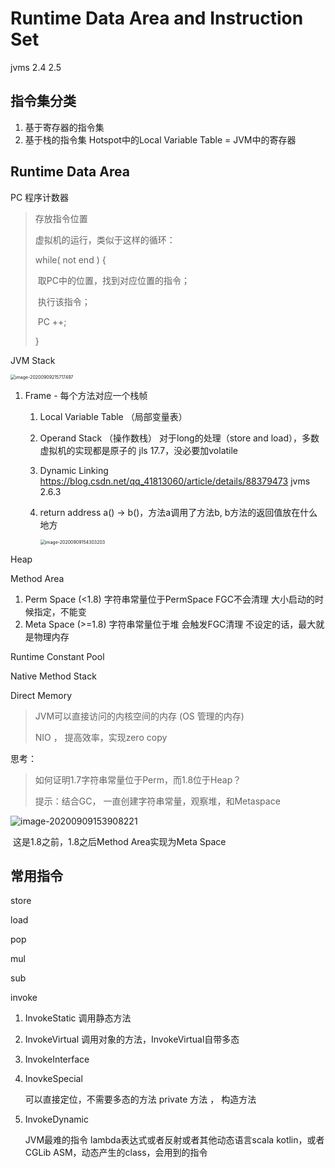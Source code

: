 # Runtime Data Area and Instruction Set

jvms 2.4 2.5

## 指令集分类

1. 基于寄存器的指令集
2. 基于栈的指令集
   Hotspot中的Local Variable Table = JVM中的寄存器

## Runtime Data Area

PC 程序计数器

> 存放指令位置
>
> 虚拟机的运行，类似于这样的循环：
>
> while( not end ) {
>
> ​	取PC中的位置，找到对应位置的指令；
>
> ​	执行该指令；
>
> ​	PC ++;
>
> }

JVM Stack

<img src="C:\马士兵课\JVM\JVM-master\04_JavaRuntimeDataArea_InstructionSet.assets\image-20200909215717497.png" alt="image-20200909215717497" style="zoom:50%;" />

1. Frame - 每个方法对应一个栈帧
   1. Local Variable Table （局部变量表）
   
   2. Operand Stack （操作数栈）
      对于long的处理（store and load），多数虚拟机的实现都是原子的
      jls 17.7，没必要加volatile
      
   3. Dynamic Linking
       https://blog.csdn.net/qq_41813060/article/details/88379473 
      jvms 2.6.3
      
   4. return address
      a() -> b()，方法a调用了方法b, b方法的返回值放在什么地方
      
      <img src="C:\马士兵课\JVM\JVM-master\04_JavaRuntimeDataArea_InstructionSet.assets\image-20200909154303203.png" alt="image-20200909154303203" style="zoom:50%;" />

Heap

Method Area

1. Perm Space (<1.8)
   字符串常量位于PermSpace
   FGC不会清理
   大小启动的时候指定，不能变
2. Meta Space (>=1.8)
   字符串常量位于堆
   会触发FGC清理
   不设定的话，最大就是物理内存

Runtime Constant Pool

Native Method Stack

Direct Memory

> JVM可以直接访问的内核空间的内存 (OS 管理的内存)
>
> NIO ， 提高效率，实现zero copy

思考：

> 如何证明1.7字符串常量位于Perm，而1.8位于Heap？
>
> 提示：结合GC， 一直创建字符串常量，观察堆，和Metaspace

![image-20200909153908221](C:\马士兵课\JVM\JVM-master\04_JavaRuntimeDataArea_InstructionSet.assets\image-20200909153908221.png)

​																																							这是1.8之前，1.8之后Method Area实现为Meta Space



## 常用指令

store

load

pop

mul

sub

invoke

1. InvokeStatic			调用静态方法

2. InvokeVirtual 		 调用对象的方法，InvokeVirtual自带多态

3. InvokeInterface

4. InovkeSpecial
   
   可以直接定位，不需要多态的方法
   private 方法 ， 构造方法
   
5. InvokeDynamic
   
   JVM最难的指令
   lambda表达式或者反射或者其他动态语言scala kotlin，或者CGLib ASM，动态产生的class，会用到的指令



